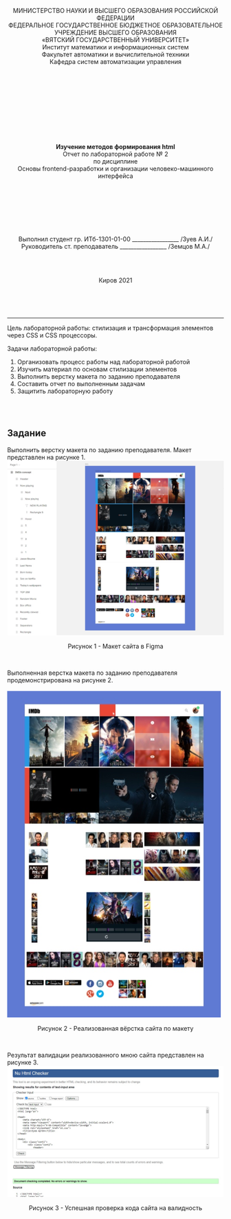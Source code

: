 <p align="center">МИНИСТЕРСТВО НАУКИ И ВЫСШЕГО ОБРАЗОВАНИЯ РОССИЙСКОЙ ФЕДЕРАЦИИ<br>
ФЕДЕРАЛЬНОЕ ГОСУДАРСТВЕННОЕ БЮДЖЕТНОЕ ОБРАЗОВАТЕЛЬНОЕ<br> 
УЧРЕЖДЕНИЕ ВЫСШЕГО ОБРАЗОВАНИЯ<br>
«ВЯТСКИЙ ГОСУДАРСТВЕННЫЙ УНИВЕРСИТЕТ»<br>
Институт математики и информационных систем<br>
Факультет автоматики и вычислительной техники<br>
Кафедра систем автоматизации управления<br></p>
<br>
<br>
<br>
<br>
<br>
<br>
<br>
<br>
<br>
<p align="center"><b>Изучение методов формирования html</b><br>
Отчет по лабораторной работе № 2<br>
по дисциплине<br>
Основы frontend-разработки и организации человеко-машинного интерфейса<br></p>
<br>
<br>
<br>
<br>
<br>
<br>
<p align="center">Выполнил студент гр. ИТб-1301-01-00	        _________________ /Зуев А.И./<br>
Руководитель ст. преподаватель		        _________________ /Земцов М.А./<br></p>
<br>
<br>
<p align="center">Киров 2021</p>
<br>
<br>
<br>
<hr><p>Цель лабораторной работы: стилизация и трансформация элементов через CSS и CSS процессоры.
<br>
<p>Задачи лабораторной работы:
<br>
<ol><li>Организовать процесс работы над лабораторной работой</li>
<li>Изучить материал по основам стилизации элементов</li>
<li>Выполнить верстку макета по заданию преподавателя</li>
<li>Составить отчет по выполненным задачам</li>
<li>Защитить лабораторную работу</li></ol></p>
<br>
<br>
<h2>Задание</h2>
<p>Выполнить верстку макета по заданию преподавателя. Макет представлен на рисунке 1. <br>
<img src="img/maket.jpg" alt="Maket"></p>
<p align="center">Рисунок 1 - Макет сайта в Figma</p>
<br>
<p>Выполненная верстка макета по заданию преподавателя продемонстрирована на рисунке 2. <br><br>
<img src="img/sait2.jpg" alt="Sait"></p>
<p align="center">Рисунок 2 - Реализованная вёрстка сайта по макету</p>
<br>
<p>Результат валидации реализованного мною сайта представлен на рисунке 3. <br>
<img src="img/valid.jpg" alt="Valid"></p>
<p align="center">Рисунок 3 - Успешная проверка кода сайта на валидность</p>
<br>